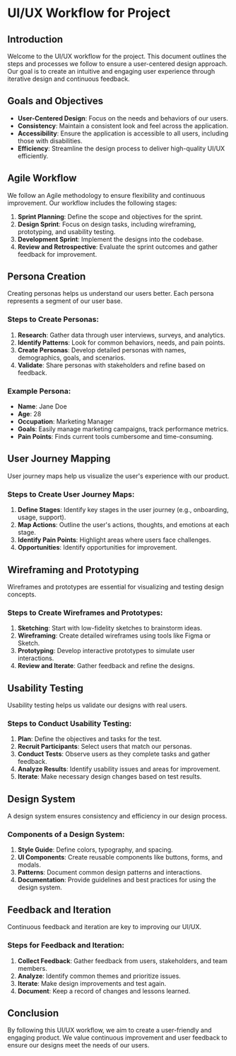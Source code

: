 # UI/UX Workflow for Project

## Introduction

Welcome to the UI/UX workflow for the project. This document outlines the steps and processes we follow to ensure a user-centered design approach. Our goal is to create an intuitive and engaging user experience through iterative design and continuous feedback.

## Goals and Objectives

- **User-Centered Design**: Focus on the needs and behaviors of our users.
- **Consistency**: Maintain a consistent look and feel across the application.
- **Accessibility**: Ensure the application is accessible to all users, including those with disabilities.
- **Efficiency**: Streamline the design process to deliver high-quality UI/UX efficiently.

## Agile Workflow

We follow an Agile methodology to ensure flexibility and continuous improvement. Our workflow includes the following stages:

1. **Sprint Planning**: Define the scope and objectives for the sprint.
2. **Design Sprint**: Focus on design tasks, including wireframing, prototyping, and usability testing.
3. **Development Sprint**: Implement the designs into the codebase.
4. **Review and Retrospective**: Evaluate the sprint outcomes and gather feedback for improvement.

## Persona Creation

Creating personas helps us understand our users better. Each persona represents a segment of our user base.

### Steps to Create Personas:

1. **Research**: Gather data through user interviews, surveys, and analytics.
2. **Identify Patterns**: Look for common behaviors, needs, and pain points.
3. **Create Personas**: Develop detailed personas with names, demographics, goals, and scenarios.
4. **Validate**: Share personas with stakeholders and refine based on feedback.

### Example Persona:

- **Name**: Jane Doe
- **Age**: 28
- **Occupation**: Marketing Manager
- **Goals**: Easily manage marketing campaigns, track performance metrics.
- **Pain Points**: Finds current tools cumbersome and time-consuming.

## User Journey Mapping

User journey maps help us visualize the user's experience with our product.

### Steps to Create User Journey Maps:

1. **Define Stages**: Identify key stages in the user journey (e.g., onboarding, usage, support).
2. **Map Actions**: Outline the user's actions, thoughts, and emotions at each stage.
3. **Identify Pain Points**: Highlight areas where users face challenges.
4. **Opportunities**: Identify opportunities for improvement.

## Wireframing and Prototyping

Wireframes and prototypes are essential for visualizing and testing design concepts.

### Steps to Create Wireframes and Prototypes:

1. **Sketching**: Start with low-fidelity sketches to brainstorm ideas.
2. **Wireframing**: Create detailed wireframes using tools like Figma or Sketch.
3. **Prototyping**: Develop interactive prototypes to simulate user interactions.
4. **Review and Iterate**: Gather feedback and refine the designs.

## Usability Testing

Usability testing helps us validate our designs with real users.

### Steps to Conduct Usability Testing:

1. **Plan**: Define the objectives and tasks for the test.
2. **Recruit Participants**: Select users that match our personas.
3. **Conduct Tests**: Observe users as they complete tasks and gather feedback.
4. **Analyze Results**: Identify usability issues and areas for improvement.
5. **Iterate**: Make necessary design changes based on test results.

## Design System

A design system ensures consistency and efficiency in our design process.

### Components of a Design System:

1. **Style Guide**: Define colors, typography, and spacing.
2. **UI Components**: Create reusable components like buttons, forms, and modals.
3. **Patterns**: Document common design patterns and interactions.
4. **Documentation**: Provide guidelines and best practices for using the design system.

## Feedback and Iteration

Continuous feedback and iteration are key to improving our UI/UX.

### Steps for Feedback and Iteration:

1. **Collect Feedback**: Gather feedback from users, stakeholders, and team members.
2. **Analyze**: Identify common themes and prioritize issues.
3. **Iterate**: Make design improvements and test again.
4. **Document**: Keep a record of changes and lessons learned.

## Conclusion

By following this UI/UX workflow, we aim to create a user-friendly and engaging product. We value continuous improvement and user feedback to ensure our designs meet the needs of our users.
